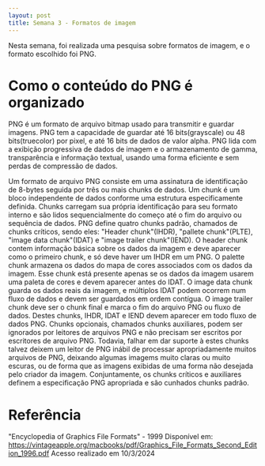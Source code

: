 ```yaml
---
layout: post
title: Semana 3 - Formatos de imagem
---
```


Nesta semana, foi realizada uma pesquisa sobre formatos de imagem, e o formato escolhido foi PNG.

# Como o conteúdo do PNG é organizado

PNG é um formato de arquivo bitmap usado para transmitir e guardar imagens. PNG tem a capacidade de guardar até 16 bits(grayscale) ou 48 bits(truecolor) por pixel, e até
16 bits de dados de valor alpha. PNG lida com a exibição progressiva de dados de imagem e o armazenamento de gamma, transparência e informação textual, usando uma forma
eficiente e sem perdas de compressão de dados.

Um formato de arquivo PNG consiste em uma assinatura de identificação de 8-bytes seguida por três ou mais chunks de dados. Um chunk é um bloco independente de dados 
conforme uma estrutura especificamente definida. Chunks carregam sua própria identificação para seu formato interno e são lidos sequencialmente do começo até o fim do arquivo
ou sequência de dados. PNG define quatro chunks padrão, chamados de chunks críticos, sendo eles: "Header chunk"(IHDR), "pallete chunk"(PLTE), "image data chunk"(IDAT) e "image trailer chunk"(IEND).
O header chunk contem informação básica sobre os dados da imagem e deve aparecer como o primeiro chunk, e só deve haver um IHDR em um PNG. O palette chunk armazena
os dados do mapa de cores associados com os dados da imagem. Esse chunk está presente apenas se os dados da imagem usarem uma paleta de cores e devem aparecer antes do IDAT.
O image data chunk guarda os dados reais da imagem, e múltiplos IDAT podem ocorrem num fluxo de dados e devem ser guardados em ordem contígua. O image trailer chunk deve ser o chunk final
e marca o fim do arquivo PNG ou fluxo de dados. Destes chunks, IHDR, IDAT e IEND devem aparecer em todo fluxo de dados PNG. Chunks opcionais, chamados chunks auxiliares, podem ser ignorados
por leitores de arquivos PNG e não precisam ser escritos por escritores de arquivo PNG. Todavia, falhar em dar suporte à estes chunks talvez deixem um leitor de PNG inábil de processar apropriadamente
muitos arquivos de PNG, deixando algumas imagems muito claras ou muito escuras, ou de forma que as imagens exibidas de uma forma não desejada pelo criador da imagem. 
Conjuntamente, os chunks críticos e auxiliares definem a especificação PNG apropriada e são cunhados chunks padrão.

# Referência
"Encyclopedia of Graphics File Formats" - 1999
Disponível em: https://vintageapple.org/macbooks/pdf/Graphics_File_Formats_Second_Edition_1996.pdf
Acesso realizado em 10/3/2024
